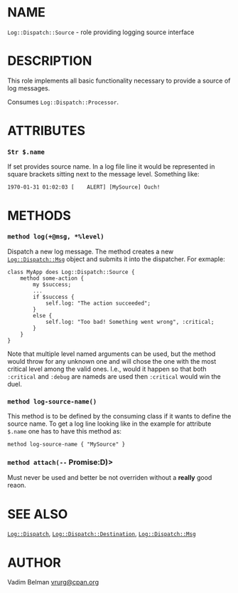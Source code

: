 NAME
====



`Log::Dispatch::Source` - role providing logging source interface

DESCRIPTION
===========



This role implements all basic functionality necessary to provide a source of log messages.

Consumes `Log::Dispatch::Processor`.

ATTRIBUTES
==========



### `Str $.name`

If set provides source name. In a log file line it would be represented in square brackets sitting next to the message level. Something like:

    1970-01-31 01:02:03 [    ALERT] [MySource] Ouch!

METHODS
=======



### `method log(+@msg, *%level)`

Dispatch a new log message. The method creates a new [`Log::Dispatch::Msg`](Msg.md) object and submits it into the dispatcher. For exmaple:

    class MyApp does Log::Dispatch::Source {
        method some-action {
            my $success;
            ...
            if $success {
                self.log: "The action succeeded";
            }
            else {
                self.log: "Too bad! Something went wrong", :critical;
            }
        }
    }

Note that multiple level named arguments can be used, but the method would throw for any unknown one and will chose the one with the most critical level among the valid ones. I.e., would it happen so that both `:critical` and `:debug` are nameds are used then `:critical` would win the duel.

### `method log-source-name()`

This method is to be defined by the consuming class if it wants to define the source name. To get a log line looking like in the example for attribute `$.name` one has to have this method as:

    method log-source-name { "MySource" }

### `method attach(--` Promise:D)>

Must never be used and better be not overriden without a **really** good reaon.

SEE ALSO
========

[`Log::Dispatch`](../Dispatch.md), [`Log::Dispatch::Destination`](Destination.md), [`Log::Dispatch::Msg`](Msg.md)

AUTHOR
======

Vadim Belman <vrurg@cpan.org>

